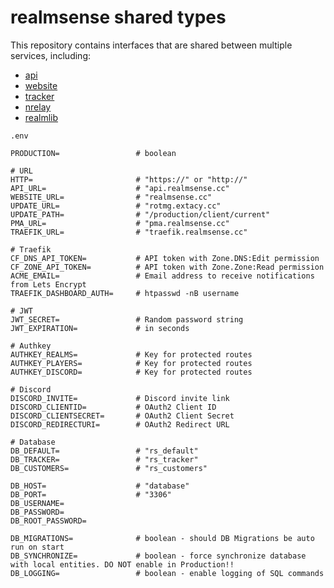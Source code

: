# realmsense shared types

This repository contains interfaces that are shared between multiple services, including:
* [api](https://git.extacy.cc/realmsense/api)
* [website](https://git.extacy.cc/realmsense/website)
* [tracker](https://git.extacy.cc/realmsense/tracker)
* [nrelay](https://git.extacy.cc/realmsense/nrelay)
* [realmlib](https://git.extacy.cc/realmsense/realmlib)


`.env`
```dotenv
PRODUCTION=                 # boolean

# URL
HTTP=                       # "https://" or "http://"
API_URL=                    # "api.realmsense.cc"
WEBSITE_URL=                # "realmsense.cc"
UPDATE_URL=                 # "rotmg.extacy.cc"
UPDATE_PATH=                # "/production/client/current"
PMA_URL=                    # "pma.realmsense.cc"
TRAEFIK_URL=                # "traefik.realmsense.cc"

# Traefik
CF_DNS_API_TOKEN=           # API token with Zone.DNS:Edit permission
CF_ZONE_API_TOKEN=          # API token with Zone.Zone:Read permission
ACME_EMAIL=                 # Email address to receive notifications from Lets Encrypt
TRAEFIK_DASHBOARD_AUTH=     # htpasswd -nB username

# JWT
JWT_SECRET=                 # Random password string
JWT_EXPIRATION=             # in seconds

# Authkey
AUTHKEY_REALMS=             # Key for protected routes
AUTHKEY_PLAYERS=            # Key for protected routes
AUTHKEY_DISCORD=            # Key for protected routes

# Discord
DISCORD_INVITE=             # Discord invite link
DISCORD_CLIENTID=           # OAuth2 Client ID
DISCORD_CLIENTSECRET=       # OAuth2 Client Secret
DISCORD_REDIRECTURI=        # OAuth2 Redirect URL

# Database
DB_DEFAULT=                 # "rs_default"
DB_TRACKER=                 # "rs_tracker"
DB_CUSTOMERS=               # "rs_customers"

DB_HOST=                    # "database"
DB_PORT=                    # "3306"
DB_USERNAME=
DB_PASSWORD=
DB_ROOT_PASSWORD=

DB_MIGRATIONS=              # boolean - should DB Migrations be auto run on start
DB_SYNCHRONIZE=             # boolean - force synchronize database with local entities. DO NOT enable in Production!!
DB_LOGGING=                 # boolean - enable logging of SQL commands
```